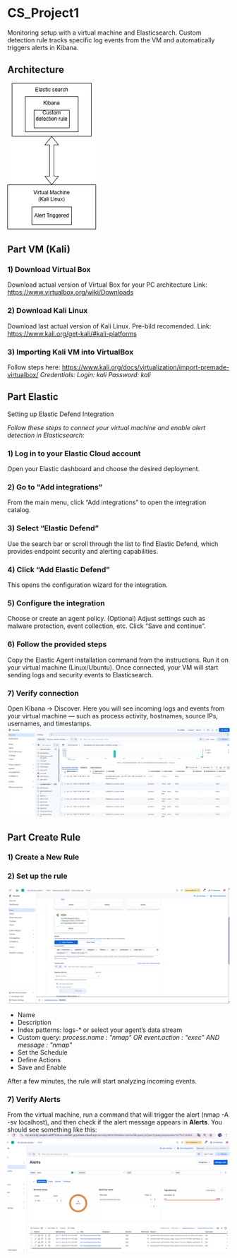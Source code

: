 # CS_Project1
Monitoring setup with a virtual machine and Elasticsearch. Custom detection rule tracks specific log events from the VM and automatically triggers alerts in Kibana.

## Architecture
![System Architecture](images/architecture.png)

## Part VM (Kali)

### 1) Download Virtual Box 
Download actual version of Virtual Box for your PC architecture
Link: https://www.virtualbox.org/wiki/Downloads

### 2) Download Kali Linux
Download last actual version of Kali Linux. Pre-bild recomended.
Link: https://www.kali.org/get-kali/#kali-platforms

### 3) Importing Kali VM into VirtualBox
Follow steps here: https://www.kali.org/docs/virtualization/import-premade-virtualbox/
*Credentials: 
Login: kali
Password: kali*

## Part Elastic
Setting up Elastic Defend Integration

*Follow these steps to connect your virtual machine and enable alert detection in Elasticsearch:*

### 1) Log in to your Elastic Cloud account
Open your Elastic dashboard and choose the desired deployment.

### 2) Go to "Add integrations"
From the main menu, click “Add integrations” to open the integration catalog.

### 3) Select “Elastic Defend”
Use the search bar or scroll through the list to find Elastic Defend,
which provides endpoint security and alerting capabilities.

### 4) Click “Add Elastic Defend”
This opens the configuration wizard for the integration.

### 5) Configure the integration
Choose or create an agent policy.
(Optional) Adjust settings such as malware protection, event collection, etc.
Click “Save and continue”.

### 6) Follow the provided steps
Copy the Elastic Agent installation command from the instructions.
Run it on your virtual machine (Linux/Ubuntu).
Once connected, your VM will start sending logs and security events to Elasticsearch.

### 7) Verify connection
Open Kibana → Discover.
Here you will see incoming logs and events from your virtual machine — such as process activity, hostnames, source IPs, usernames, and timestamps.
![Discover View](images/discover_view.png)

## Part Create Rule
### 1) Create a New Rule

### 2) Set up the rule 
![Rule Configurations](images/create_rule.png)

* Name
* Description
* Index patterns: logs-* or select your agent’s data stream
* Custom query: 
*process.name : "nmap" OR event.action : "exec" AND message : "*nmap*"*
* Set the Schedule
* Define Actions
* Save and Enable

After a few minutes, the rule will start analyzing incoming events.

### 7) Verify Alerts
From the virtual machine, run a command that will trigger the alert (nmap -A -sv localhost), and then check if the alert message appears in **Alerts**.
You should see something like this:
![Alert Example](images/alert.png)




